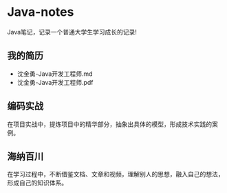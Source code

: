 # Java-notes
Java笔记，记录一个普通大学生学习成长的记录!

## 我的简历

- 沈金勇-Java开发工程师.md
- 沈金勇-Java开发工程师.pdf

## 编码实战

在项目实战中，提炼项目中的精华部分，抽象出具体的模型，形成技术实践的案例。

## 海纳百川

在学习过程中，不断借鉴文档、文章和视频，理解别人的思想，融入自己的想法，形成自己的知识体系。

